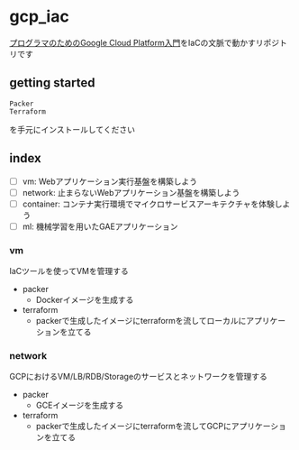 # gcp_iac

[プログラマのためのGoogle Cloud Platform入門](http://amzn.asia/d/iL2s3mw)をIaCの文脈で動かすリポジトリです

## getting started

```
Packer
Terraform
```

を手元にインストールしてください

## index

- [ ] vm: Webアプリケーション実行基盤を構築しよう
- [ ] network: 止まらないWebアプリケーション基盤を構築しよう
- [ ] container: コンテナ実行環境でマイクロサービスアーキテクチャを体験しよう
- [ ] ml: 機械学習を用いたGAEアプリケーション

### vm

IaCツールを使ってVMを管理する

- packer
  - Dockerイメージを生成する
- terraform
  - packerで生成したイメージにterraformを流してローカルにアプリケーションを立てる

### network

GCPにおけるVM/LB/RDB/Storageのサービスとネットワークを管理する

- packer
  - GCEイメージを生成する
- terraform
  - packerで生成したイメージにterraformを流してGCPにアプリケーションを立てる
